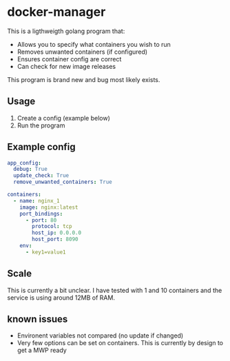 # docker-manager

This is a ligthweigth golang program that:

* Allows you to specify what containers you wish to run
* Removes unwanted containers (if configured)
* Ensures container config are correct
* Can check for new image releases

This program is brand new and bug most likely exists.

## Usage

1. Create a config (example below)
2. Run the program

## Example config

```yaml
app_config:
  debug: True
  update_check: True
  remove_unwanted_containers: True

containers:
  - name: nginx_1
    image: nginx:latest
    port_bindings:
      - port: 80
        protocol: tcp
        host_ip: 0.0.0.0
        host_port: 8090
    env:
      - key1=value1
```

## Scale

This is currently a bit unclear. I have tested with 1 and 10 containers and the service is using around 12MB of RAM.

## known issues

* Environent variables not compared (no update if changed)
* Very few options can be set on containers. This is currently by design to get a MWP ready
